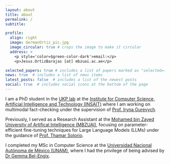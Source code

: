 ```yaml
---
layout: about
title: about
permalink: /
subtitle:

profile:
  align: right
  image: GermanOrtiz_pic.jpg
  image_circular: true # crops the image to make it circular
  address: >
    <p style='color=$green-color-dark'>email:</p>
    <p>Jesus.OrtizBarajas [at] mbzuai.ac.ae</p>

selected_papers: true # includes a list of papers marked as "selected={true}"
news: true  # includes a list of news items
latest_posts: false  # includes a list of the newest posts
social: true  # includes social icons at the bottom of the page
---
```

I am a PhD student in the [UKP lab](https://www.informatik.tu-darmstadt.de/ukp/ukp_home/index.en.jsp) at the [Institute for Computer Science, Artificial Intelligence and Technology (INSAIT)](https://insait.ai/)  where I am working on multimodal fact-checking under the supervision of [Prof. Iryna Gurevych](https://www.informatik.tu-darmstadt.de/ukp/ukp_home/head_ukp/index.en.jsp).

Previously, I served as a Research Assistant at the [Mohamed bin Zayed University of Artifical Intelligence (MBZUAI)](https://ritual-uh.github.io/web/), focusing on parameter-efficient fine-tuning techniques for Large Language Models (LLMs) under the guidance of [Prof. Thamar Solorio](https://mbzuai.ac.ae/study/faculty/thamar-solorio/).


I completed my MSc in Computer Science at the [Universidad Nacional Autónoma de México (UNAM)](http://english.unam.mx), where I had the privilege of being advised by [Dr Gemma Bel-Engix](https://www.iingen.unam.mx/es-mx/Investigacion/Academicos/Paginas/GBelE.aspx).